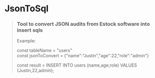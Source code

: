 # JsonToSql
 
> ### Tool to convert JSON audits from Estock software into insert sqls
>
> Example:
> 
> const tableName = "users" \
> const jsonToConvert = {"name":"Justin","age":22,"role":"admin"}
>
> const result = INSERT INTO users (name,age,role) VALUES (Justin,22,admin);
